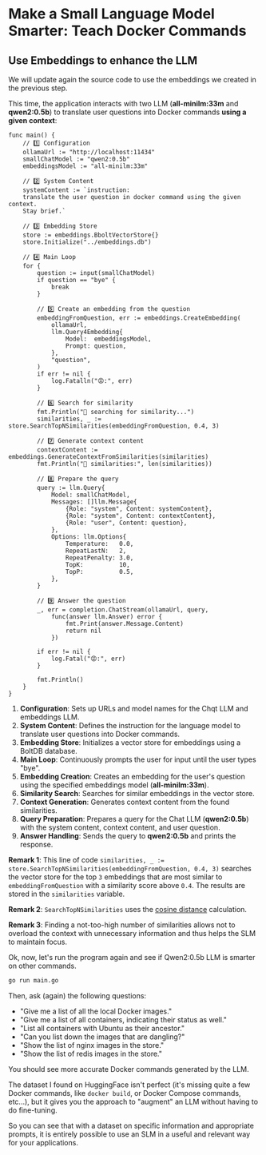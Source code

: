 # Make a Small Language Model Smarter: Teach Docker Commands

## Use Embeddings to enhance the LLM

We will update again the source code to use the embeddings we created in the previous step.

This time, the application interacts with two LLM (**all-minilm:33m** and **qwen2:0.5b**) to translate user questions into Docker commands **using a given context**: 

```golang
func main() {
	// 1️⃣ Configuration
	ollamaUrl := "http://localhost:11434"
	smallChatModel := "qwen2:0.5b"
	embeddingsModel := "all-minilm:33m"

	// 2️⃣ System Content
	systemContent := `instruction: 
	translate the user question in docker command using the given context.
	Stay brief.`

	// 3️⃣ Embedding Store
	store := embeddings.BboltVectorStore{}
	store.Initialize("../embeddings.db")

	// 4️⃣ Main Loop
	for {
		question := input(smallChatModel)
		if question == "bye" {
			break
		}

		// 5️⃣ Create an embedding from the question
		embeddingFromQuestion, err := embeddings.CreateEmbedding(
			ollamaUrl,
			llm.Query4Embedding{
				Model:  embeddingsModel,
				Prompt: question,
			},
			"question",
		)
		if err != nil {
			log.Fatalln("😡:", err)
		}

		// 6️⃣ Search for similarity
		fmt.Println("🔎 searching for similarity...")
		similarities, _ := store.SearchTopNSimilarities(embeddingFromQuestion, 0.4, 3)

		// 7️⃣ Generate context content
		contextContent := embeddings.GenerateContextFromSimilarities(similarities)
		fmt.Println("🎉 similarities:", len(similarities))

		// 8️⃣ Prepare the query
		query := llm.Query{
			Model: smallChatModel,
			Messages: []llm.Message{
				{Role: "system", Content: systemContent},
				{Role: "system", Content: contextContent},
				{Role: "user", Content: question},
			},
			Options: llm.Options{
				Temperature:   0.0,
				RepeatLastN:   2,
				RepeatPenalty: 3.0,
				TopK:          10,
				TopP:          0.5,
			},
		}

		// 9️⃣ Answer the question
		_, err = completion.ChatStream(ollamaUrl, query,
			func(answer llm.Answer) error {
				fmt.Print(answer.Message.Content)
				return nil
			})

		if err != nil {
			log.Fatal("😡:", err)
		}

		fmt.Println()
	}
}
```

1. **Configuration**: Sets up URLs and model names for the Chqt LLM and embeddings LLM.
2. **System Content**: Defines the instruction for the language model to translate user questions into Docker commands.
3. **Embedding Store**: Initializes a vector store for embeddings using a BoltDB database.
4. **Main Loop**: Continuously prompts the user for input until the user types "bye".
5. **Embedding Creation**: Creates an embedding for the user's question using the specified embeddings model (**all-minilm:33m**).
6. **Similarity Search**: Searches for similar embeddings in the vector store.
7. **Context Generation**: Generates context content from the found similarities.
8. **Query Preparation**: Prepares a query for the Chat LLM (**qwen2:0.5b**) with the system content, context content, and user question.
9. **Answer Handling**: Sends the query to **qwen2:0.5b** and prints the response.


**Remark 1**: This line of code `similarities, _ := store.SearchTopNSimilarities(embeddingFromQuestion, 0.4, 3)` searches the vector store for the top `3` embeddings that are most similar to `embeddingFromQuestion` with a similarity score above `0.4`. The results are stored in the `similarities` variable. 

**Remark 2**: `SearchTopNSimilarities` uses the [cosine distance](https://en.wikipedia.org/wiki/Cosine_similarity) calculation.

**Remark 3**: Finding a not-too-high number of similarities allows not to overload the context with unnecessary information and thus helps the SLM to maintain focus.

Ok, now, let's run the program again and see if Qwen2:0.5b LLM is smarter on other commands.

```bash
go run main.go
```

Then, ask (again) the following questions:

- "Give me a list of all the local Docker images."
- "Give me a list of all containers, indicating their status as well."
- "List all containers with Ubuntu as their ancestor."
- "Can you list down the images that are dangling?"
- "Show the list of nginx images in the store."
- "Show the list of redis images in the store."

You should see more accurate Docker commands generated by the LLM.


The dataset I found on HuggingFace isn't perfect (it's missing quite a few Docker commands, like `docker build`, or Docker Compose commands, etc...), but it gives you the approach to "augment" an LLM without having to do fine-tuning.

So you can see that with a dataset on specific information and appropriate prompts, it is entirely possible to use an SLM in a useful and relevant way for your applications.